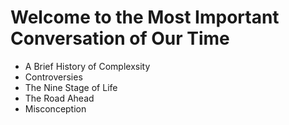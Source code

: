 # Welcome to the Most Important Conversation of Our Time
- A Brief History of Complexsity
- Controversies
- The Nine Stage of Life
- The Road Ahead
- Misconception